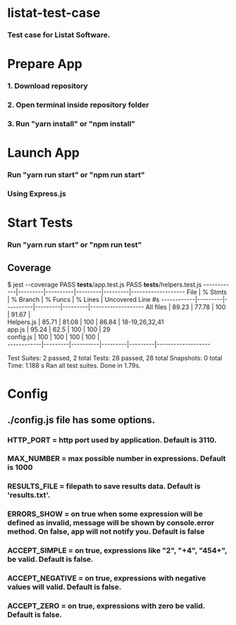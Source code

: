 # listat-test-case

### Test case for Listat Software.

# Prepare App

### 1. Download repository

### 2. Open terminal inside repository folder

### 3. Run "yarn install" or "npm install"

# Launch App

### Run "yarn run start" or "npm run start"

### Using Express.js

# Start Tests

### Run "yarn run start" or "npm run test"

## Coverage
$ jest --coverage
 PASS  __tests__/app.test.js
 PASS  __tests__/helpers.test.js
------------|---------|----------|---------|---------|-------------------
File        | % Stmts | % Branch | % Funcs | % Lines | Uncovered Line #s
------------|---------|----------|---------|---------|-------------------
All files   |   89.23 |    77.78 |     100 |   91.67 |                   
 Helpers.js |   85.71 |    81.08 |     100 |   86.84 | 18-19,26,32,41    
 app.js     |   95.24 |     62.5 |     100 |     100 | 29                
 config.js  |     100 |      100 |     100 |     100 |                   
------------|---------|----------|---------|---------|-------------------

Test Suites: 2 passed, 2 total
Tests:       28 passed, 28 total
Snapshots:   0 total
Time:        1.188 s
Ran all test suites.
Done in 1.79s.

# Config

## ./config.js file has some options.

### HTTP_PORT = http port used by application. Default is 3110.

### MAX_NUMBER = max possible number in expressions. Default is 1000

### RESULTS_FILE = filepath to save results data. Default is 'results.txt'.

### ERRORS_SHOW = on true when some expression will be defined as invalid, message will be shown by console.error method. On false, app will not notify you. Default is false

### ACCEPT_SIMPLE = on true, expressions like "2", "+4", "454+", be valid. Default is false.

### ACCEPT_NEGATIVE = on true, expressions with negative values will valid. Default is false.

### ACCEPT_ZERO = on true, expressions with zero be valid. Default is false.
